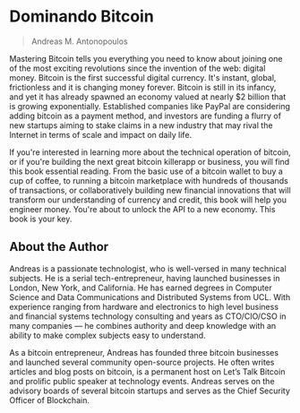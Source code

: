 # Dominando Bitcoin

> Andreas M. Antonopoulos

Mastering Bitcoin tells you everything you need to know about joining one of the most exciting revolutions since the invention of the web: digital money. Bitcoin is the first successful digital currency. It's instant, global, frictionless and it is changing money forever. Bitcoin is still in its infancy, and yet it has already spawned an economy valued at nearly $2 billion that is growing exponentially. Established companies like PayPal are considering adding bitcoin as a payment method, and investors are funding a flurry of new startups aiming to stake claims in a new industry that may rival the Internet in terms of scale and impact on daily life.

If you're interested in learning more about the technical operation of bitcoin, or if you're building the next great bitcoin killer­app or business, you will find this book essential reading. From the basic use of a bitcoin wallet to buy a cup of coffee, to running a bitcoin marketplace with hundreds of thousands of transactions, or collaboratively building new financial innovations that will transform our understanding of currency and credit, this book will help you engineer money. You're about to unlock the API to a new economy. This book is your key.

## About the Author

Andreas is a passionate technologist, who is well-versed in many technical subjects. He is a serial tech-entrepreneur, having launched businesses in London, New York, and California. He has earned degrees in Computer Science and Data Communications and Distributed Systems from UCL. With experience ranging from hardware and electronics to high level business and financial systems technology consulting and years as CTO/CIO/CSO in many companies — he combines authority and deep knowledge with an ability to make complex subjects easy to understand.

As a bitcoin entrepreneur, Andreas has founded three bitcoin businesses and launched several community open-source projects. He often writes articles and blog posts on bitcoin, is a permanent host on Let’s Talk Bitcoin and prolific public speaker at technology events. Andreas serves on the advisory boards of several bitcoin startups and serves as the Chief Security Officer of Blockchain.